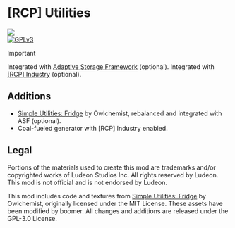 <!--[![GPLv3][badge-license]](https://www.gnu.org/licenses/gpl-3.0) -->
[badge-license]: https://img.shields.io/badge/License-GPLv3-lightgray
<!--![Supports Royalty][badge-dlc-royalty] supports Royalty DLC-->
[badge-dlc-royalty]: https://img.shields.io/badge/DLC-Royalty-gold
<!--![Supports Ideology][badge-dlc-ideology] supports Ideology DLC-->
[badge-dlc-ideology]: https://img.shields.io/badge/DLC-Ideology-indianred
<!--![Supports Biotech][badge-dlc-biotech] supports Biotech DLC-->
[badge-dlc-biotech]: https://img.shields.io/badge/DLC-Biotech-mediumturquoise
<!--![Supports Anomaly][badge-dlc-anomaly] supports Anomaly DLC-->
[badge-dlc-anomaly]: https://img.shields.io/badge/DLC-Anomaly-darkseagreen
<!--![Supports Odyssey][badge-dlc-odyssey] supports Odyssey DLC-->
[badge-dlc-odyssey]: https://img.shields.io/badge/DLC-Odyssey-mediumpurple

# [RCP] Utilities
![](About/Preview.png)\
[![GPLv3][badge-license]](https://www.gnu.org/licenses/gpl-3.0)

> [!IMPORTANT]
> Integrated with [Adaptive Storage Framework](https://steamcommunity.com/sharedfiles/filedetails/?id=3033901359) (optional).
> Integrated with [[RCP] Industry](https://github.com/rimcoreplus/industry) (optional).

## Additions
- [Simple Utilities: Fridge](https://github.com/Owlchemist/simple-utilities-fridge) by Owlchemist, rebalanced and integrated with ASF (optional).
- Coal-fueled generator with [RCP] Industry enabled.

## Legal
Portions of the materials used to create this mod are trademarks and/or copyrighted works of Ludeon Studios Inc. All rights reserved by Ludeon. This mod is not official and is not endorsed by Ludeon.

This mod includes code and textures from [Simple Utilities: Fridge](https://github.com/Owlchemist/simple-utilities-fridge) by Owlchemist, originally licensed under the MIT License. These assets have been modified by boomer. All changes and additions are released under the GPL-3.0 License.